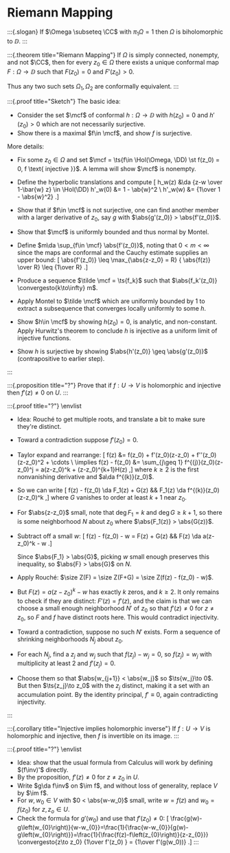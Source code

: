 # Riemann Mapping

:::{.slogan}
If $\Omega \subseteq \CC$ with $\pi_1 \Omega = 1$ then $\Omega$ is biholomorphic to $\DD$.
:::

:::{.theorem title="Riemann Mapping"}
If $\Omega$ is simply connected, nonempty, and not $\CC$, then for every $z_{0}\in \Omega$ there exists a unique conformal map $F:\Omega \to \DD$ such that $F(z_{0}) = 0$ and $F'(z_{0}) > 0$.

Thus any two such sets $\Omega_{1}, \Omega_{2}$ are conformally equivalent.
:::

:::{.proof title="Sketch"}
The basic idea:

- Consider the set $\mcf$ of conformal $h: \Omega\to \DD$ with $h(z_0) = 0$ and $h'(z_0) > 0$ which are not necessarily surjective.
- Show there is a maximal $f\in \mcf$, and show $f$ is surjective.

More details:

- Fix some $z_0\in \Omega$ and set $\mcf = \ts{f\in \Hol(\Omega, \DD) \st f(z_0) = 0, f \text{ injective }}$.
  A lemma will show $\mcf$ is nonempty.

- Define the hyperbolic translations and compute
\[
h_w(z) &\da {z-w \over 1-\bar{w} z} \in \Hol(\DD)
h'_w(0) &= 1 - \ab{w}^2 \\
h'_w(w) &= {1\over 1 - \abs{w}^2}
.\]

- Show that if $f\in \mcf$ is not surjective, one can find another member with a larger derivative of $z_0$, say $g$ with $\abs{g'(z_0)} > \abs{f'(z_0)}$.

- Show that $\mcf$ is uniformly bounded and thus normal by Montel.
- Define $m\da \sup_{f\in \mcf} \abs{f'(z_0)}$, noting that $0<m<\infty$ since the maps are conformal and the Cauchy estimate supplies an upper bound:
\[
\abs{f'(z_0)} \leq \max_{\abs{z-z_0} = R} { \abs{f(z)} \over R} \leq {1\over R}
.\]

- Produce a sequence $\tilde \mcf = \ts{f_k}$ such that $\abs{f_k'(z_0)} \convergesto{k\to\infty} m$.
- Apply Montel to $\tilde \mcf$ which are uniformly bounded by 1 to extract a subsequence that converges locally uniformly to some $h$.
- Show $h\in \mcf$ by showing $h(z_0) = 0$, is analytic, and non-constant.
  Apply Hurwitz's theorem to conclude $h$ is injective as a uniform limit of injective functions.
- Show $h$ is surjective by showing $\abs{h'(z_0)} \geq \abs{g'(z_0)}$ (contrapositive to earlier step).


:::

:::{.proposition title="?"}
Prove that if $f:U\to V$ is holomorphic and injective then $f'(z)\neq 0$ on $U$.
:::

:::{.proof title="?"}
\envlist

- Idea: Rouché to get multiple roots, and translate a bit to make sure they're distinct.
- Toward a contradiction suppose $f'(z_0)=0$.
- Taylor expand and rearrange:
\[
f(z) 
&= f(z_0) + f'(z_0)(z-z_0) + f''(z_0)(z-z_0)^2 + \cdots \\
\implies f(z) - f(z_0) 
&= \sum_{j\geq 1} f^{(j)}(z_0)(z-z_0)^j = a(z-z_0)^k + (z-z_0)^{k+1}H(z)
,\]
where $k\geq 2$ is the first nonvanishing derivative and $a\da f^{(k)}(z_0)$.

- So we can write
\[
f(z) - f(z_0) \da F_1(z) + G(z) && F_1(z) \da f^{(k)}(z_0)(z-z_0)^k
,\]
where $G$ vanishes to order at least $k+1$ near $z_0$.

- For $\abs{z-z_0}$ small, note that $\deg F_1 = k$ and $\deg G \geq k+1$, so there is some neighborhood $N$ about $z_0$ where $\abs{F_1(z)} > \abs{G(z)}$.

- Subtract off a small $w$:
\[
f(z) - f(z_0) - w = F(z) + G(z) && F(z) \da a(z-z_0)^k - w
.\]

  Since $\abs{F_1} > \abs{G}$, picking $w$ small enough preserves this inequality, so $\abs{F} > \abs{G}$ on $N$.

- Apply Rouché: $\size Z(F) = \size Z(F+G) = \size Z(f(z) - f(z_0) - w)$.

- But $F(z) = a(z-z_0)^k - w$ has exactly $k$ zeros, and $k\geq 2$.
  It only remains to check if they are distinct: 
  $F'(z) = f'(z)$, and the claim is that we can choose a small enough neighborhood $N'$ of $z_0$ so that $f'(z)\neq 0$ for $z\neq z_0$, so $F$ and $f$ have distinct roots here.
  This would contradict injectivity.

- Toward a contradiction, suppose no such $N'$ exists.
  Form a sequence of shrinking neighborhoods $N_j$ about $z_0$.

- For each $N_j$, find a $z_j$ and $w_j$ such that $f(z_j) - w_j = 0$, so $f(z_j) = w_j$ with multiplicity at least 2 and $f'(z_j) = 0$.

- Choose them so that $\abs{w_{j+1}} < \abs{w_j}$ so $\ts{w_j}\to 0$.
  But then $\ts{z_j}\to z_0$ with the $z_j$ distinct, making it a set with an accumulation point.
  By the identity principal, $f' \equiv 0$, again contradicting injectivity.

:::

:::{.corollary title="Injective implies holomorphic inverse"}
If $f:U\to V$ is holomorphic and injective, then $f$ is invertible on its image.
:::

:::{.proof title="?"}
\envlist

- Idea: show that the usual formula from Calculus will work by defining $(f\inv)'$ directly.
- By the proposition, $f'(z) \neq 0$ for $z\neq z_0$ in $U$.
- Write $g\da f\inv$ on $\im f$, and without loss of generality, replace $V$ by $\im f$.
- For $w, w_0\in V$ with $0 < \abs{w-w_0}$ small, write $w = f(z)$ and $w_0 = f(z_0)$ for $z, z_o\in U$.
- Check the formula for $g'(w_0)$ and use that $f'(z_0)\neq 0$:
\[
\frac{g(w)-g\left(w_{0}\right)}{w-w_{0}}=\frac{1}{\frac{w-w_{0}}{g(w)-g\left(w_{0}\right)}}=\frac{1}{\frac{f(z)-f\left(z_{0}\right)}{z-z_{0}}}
\convergesto{z\to z_0} 
{1\over f'(z_0) } =
{1\over f'(g(w_0))}
.\]
:::

